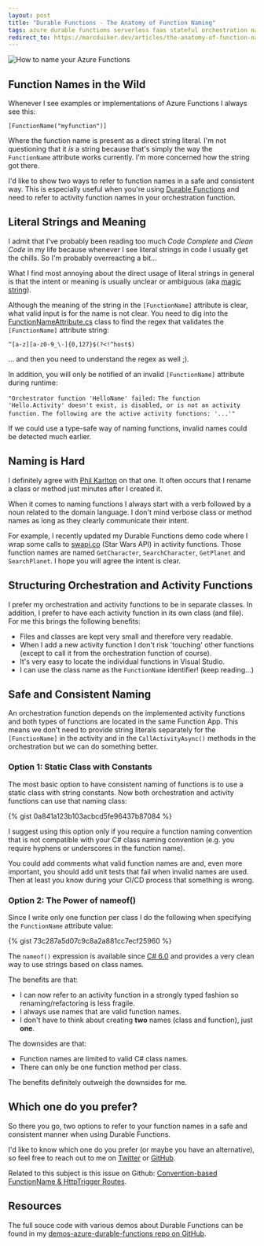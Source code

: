 ```yaml
---
layout: post
title: "Durable Functions - The Anatomy of Function Naming"
tags: azure durable functions serverless faas stateful orchestration naming
redirect_to: https://marcduiker.dev/articles/the-anatomy-of-function-naming
---
```


<img class="u-max-full-width" itemprop="image" src="{{ site.url }}/assets/2018/06/21/functionnaming.png" alt="How to name your Azure Functions">

## Function Names in the Wild

Whenever I see examples or implementations of Azure Functions I always see this:

 `[FunctionName("myfunction")]`
 
Where the function name is present as a direct string literal. I'm not questioning that it *is* a string because that's simply the way the `FunctionName` attribute works currently. I'm more concerned how the string got there. 

I'd like to show two ways to refer to function names in a safe and consistent way. This is especially useful when you're using [Durable Functions](https://docs.microsoft.com/en-us/azure/azure-functions/durable-functions-overview) and need to refer to activity function names in your orchestration function.

<!--more-->

## Literal Strings and Meaning

I admit that I've probably been reading too much *Code Complete* and *Clean Code* in my life because whenever I see literal strings in code I usually get the chills. So I'm probably overreacting a bit...

What I find most annoying about the direct usage of literal strings in general is that the intent or meaning is usually unclear or ambiguous (aka [magic string](https://en.wikipedia.org/wiki/Magic_string)). 

Although the meaning of the string in the `[FunctionName]` attribute is clear, what valid input is for the name is not clear. You need to dig into the [FunctionNameAttribute.cs](https://github.com/Azure/azure-webjobs-sdk/blob/9f96d3f1e63ae1241431990f256f1b2e6880167f/src/Microsoft.Azure.WebJobs/FunctionNameAttribute.cs#L34) class to find the regex that validates the `[FunctionName]` attribute string:

 `^[a-z][a-z0-9_\-]{0,127}$(?<!^host$)` 

... and then you need to understand the regex as well ;).

In addition, you will only be notified of an invalid `[FunctionName]` attribute during runtime: 

`"Orchestrator function 'HelloName' failed:` 
`The function 'Hello.Activity' doesn't exist, is disabled, or is not an activity function.` 
`The following are the active activity functions: '...'"`

If we could use a type-safe way of naming functions, invalid names could be detected much earlier.

## Naming is Hard

I definitely agree with [Phil Karlton](https://skeptics.stackexchange.com/questions/19836/has-phil-karlton-ever-said-there-are-only-two-hard-things-in-computer-science) on that one. It often occurs that I rename a class or method just minutes after I created it.

When it comes to naming functions I always start with a verb followed by a noun related to the domain language. I don't mind verbose class or method names as long as they clearly communicate their intent.

For example, I recently updated my Durable Functions demo code where I wrap some calls to [swapi.co](http://swapi.co) (Star Wars API) in activity functions. Those function names are named `GetCharacter`, `SearchCharacter`, `GetPlanet` and `SearchPlanet`. I hope you will agree the intent is clear.

## Structuring Orchestration and Activity Functions

I prefer my orchestration and activity functions to be in separate classes. In addition, I prefer to have each activity function in its own class (and file). For me this brings the following benefits:

- Files and classes are kept very small and therefore very readable.
- When I add a new activity function I don't risk 'touching' other functions (except to call it from the orchestration function of course).
- It's very easy to locate the individual functions in Visual Studio.
- I can use the class name as the `FunctionName` identifier! (keep reading...)

## Safe and Consistent Naming

An orchestration function depends on the implemented activity functions and both types of functions are located in the same Function App. This means we don't need to provide string literals separately for the `[FunctionName]` in the activity and in the `CallActivityAsync()` methods in the orchestration but we can do something better.

### Option 1: Static Class with Constants

The most basic option to have consistent naming of functions is to use a static class with string constants. Now both orchestration and activity functions can use that naming class:

{% gist 0a841a123b103acbcd5fe96437b87084 %}

I suggest using this option only if you require a function naming convention that is not compatible with your C# class naming convention (e.g. you require hyphens or underscores in the function name). 

You could add comments what valid function names are and, even more important, you should add unit tests that fail when invalid names are used. Then at least you know during your CI/CD process that something is wrong.

### Option 2: The Power of nameof()

Since I write only one function per class I do the following when specifying the `FunctionName` attribute value:

{% gist 73c287a5d07c9c8a2a881cc7ecf25960 %}

The `nameof()` expression is available since [C# 6.0](https://docs.microsoft.com/en-us/dotnet/csharp/language-reference/keywords/nameof) and provides a very clean way to use strings based on class names.

The benefits are that:
- I can now refer to an activity function in a strongly typed fashion so renaming/refactoring is less fragile.
- I always use names that are valid function names.
- I don't have to think about creating __two__ names (class and function), just __one__.

The downsides are that:
- Function names are limited to valid C# class names.
- There can only be one function method per class.

The benefits definitely outweigh the downsides for me.

## Which one do you prefer?

So there you go, two options to refer to your function names in a safe and consistent manner when using Durable Functions. 

I'd like to know which one do you prefer (or maybe you have an alternative), so feel free to reach out to me on [Twitter](https://twitter.com/marcduiker) or [GitHub](https://github.com/marcduiker/demos-azure-durable-functions/issues).

Related to this subject is this issue on Github: [Convention-based FunctionName & HttpTrigger Routes](https://github.com/Azure/azure-functions-core-tools/issues/257).

## Resources

The full souce code with various demos about Durable Functions can be found in my [demos-azure-durable-functions repo on GitHub](https://github.com/marcduiker/demos-azure-durable-functions).

